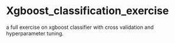 # Xgboost_classification_exercise
a full exercise on xgboost classifier with cross validation and hyperparameter tuning.
